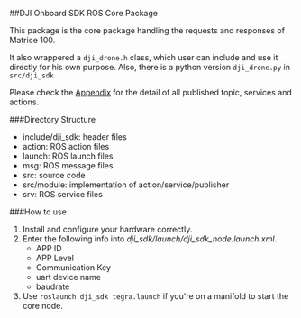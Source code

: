 ##DJI Onboard SDK ROS Core Package

This package is the core package handling the requests and responses of Matrice 100.

It also wrappered a `dji_drone.h` class, which user can include and use it directly for his own purpose.
Also, there is a python version `dji_drone.py` in `src/dji_sdk`

Please check the [Appendix](../dji_sdk_doc/Appendix.md) for the detail of all published topic, services and actions.

###Directory Structure
* include/dji_sdk: header files
* action: ROS action files
* launch: ROS launch files
* msg: ROS message files
* src: source code
* src/module: implementation of action/service/publisher
* srv: ROS service files

###How to use
1. Install and configure your hardware correctly.
2. Enter the following info into *dji_sdk/launch/dji_sdk_node.launch.xml*.
	* APP ID
	* APP Level
	* Communication Key
	* uart device name
	* baudrate
3. Use `roslaunch dji_sdk tegra.launch` if you're on a manifold to start the core node.

